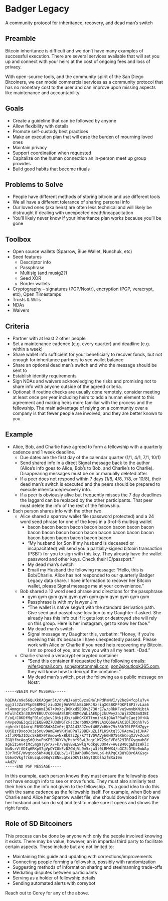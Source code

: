 # Badger Legacy
A community protocol for inheritance, recovery, and dead man’s switch

## Preamble
Bitcoin inheritance is difficult and we don’t have many examples of successful execution. There are several services available that will set you up and connect with your heirs at the cost of ongoing fees and loss of privacy.

With open-source tools, and the community spirit of the San Diego Bitcoiners, we can model commercial services as a community protocol that has no monetary cost to the user and can improve upon missing aspects like maintenance and accountability.

## Goals
* Create a guideline that can be followed by anyone
* Allow flexibility with details
* Promote self-custody best practices
* Make an execution plan that will ease the burden of mourning loved ones
* Maintain privacy
* Support coordination when requested
* Capitalize on the human connection an in-person meet up group provides
* Build good habits that become rituals

## Problems to Solve
* People have different methods of storing bitcoin and use different tools
* We all have a different tolerance of sharing personal info
* Our loved ones (aka heirs) are often less technical and will likely be distraught if dealing with unexpected death/incapacitation
* You’ll likely never know if your inheritance plan works because you’ll be gone

## Toolbox
* Open source wallets (Sparrow, Blue Wallet, Nunchuk, etc)
* Seed features
  * Descriptor info
  * Passphrase
  * Multisig (and musig2?)
  * Seed XOR
  * Border wallets
* Cryptography – signatures (PGP/Nostr), encryption (PGP, veracrypt, etc), Open Timestamps
* Trusts & Wills
* NDAs
* Waivers

## Criteria
* Partner with at least 2 other people
* Set a maintenance cadence (e.g. every quarter) and deadline (e.g. within a week)
* Share wallet info sufficient for your beneficiary to recover funds, but not enough for inheritance partners to see wallet balance
* Share an optional dead man’s switch and who the message should be sent to
* Establish identity requirements
* Sign NDAs and waivers acknowledging the risks and promising not to share info with anyone outside of the agreed criteria.
* Optional: if routine checks are usually done remotely, consider meeting at least once per year including heirs to add a human element to this agreement and making heirs more familiar with the process and the fellowship. The main advantage of relying on a community over a company is that fewer people are involved, and they are better known to you.

## Example
* Alice, Bob, and Charlie have agreed to form a fellowship with a quarterly cadence and 1 week deadline.
  * Due dates are the first day of the calendar quarter (1/1, 4/1, 7/1, 10/1)
  * Send shared info in a direct Signal message back to the author (Alice’s info goes to Alice, Bob’s to Bob, and Charlie’s to Charlie). Disappearing messages must be on or manually deleted after
  * If a peer does not respond within 7 days (1/8, 4/8, 7/8, or 10/8), their dead man’s switch is executed and the peers should be prepared to execute inheritance/recovery info.
  * If a peer is obviously alive but frequently misses the 7 day deadlines the laggard can be replaced by the other participants. That peer must delete the info of the rest of the fellowship.
* Each person shares info with the other two.
  * Alice shared a sparrow wallet file (password protected) and a 24 word seed phrase for one of the keys in a 3-of-5 multisig wallet
    * bacon bacon bacon bacon bacon bacon bacon bacon bacon bacon bacon bacon bacon bacon bacon bacon bacon bacon bacon bacon bacon bacon bacon bacon
    * “My husband (or Son if my husband is deceased or incapacitated) will send you a partially-signed bitcoin transaction (PSBT) for you to sign with this key. They already have the wallet password and other keys. Check their ID/passport.”
    * My dead man’s switch
     * Email my Husband the following message: “Hello, this is Bob/Charlie. Alice has not responded to our quarterly Badger Legacy data share. I have information to recover her Bitcoin wallet, please Signal message me at your convenience.”
  * Bob shared a 12 word seed phrase and directions for the passphrase
    * gym gym gym gym gym gym gym gym gym gym gym gym
    * Passphrase is with my lawyer Jim
    * “The wallet is native segwit with the standard derivation path. Give seed and passphrase location to my Daughter if asked. She already has this info but if it gets lost or destroyed she will rely on this group. Here is her instagram, get to know her face.”
    * My dead man’s switch
     * Signal message my Daughter this, verbatim: “Honey, if you’re receiving this it’s because I have unexpectedly passed. Please work with Alice or Charlie if you need help recovering my Bitcoin. I am so proud of you, and love you with all my heart. -Dad.”
  * Charlie shared a veracrypt encrypted container
    * “Send this container if requested by the following emails: wife@gmail.com, son@protonmail.com, son2@outlook365.com, they will know how to decrypt the container.”
    * My dead man’s switch, post the following as a public message on Nostr:

```
-----BEGIN PGP MESSAGE-----

hQEMA/n9e56QuXkOAQgAn5t/dhVQJ+aXtGvzsENelMPdPaMVI/y2hq94fcplu7v4
qgj3lJZa5PSpO5BMM2jziuO26j9AVWSlkBiGHRJRzriqXG5BKPFQKPIBP3rvLaa6
rl4mmgrjqxTxcDqWmI3G7+9mXc/D0Kxd5EODy3730rE7w/pRkKFvuSwmybKNibtA
HfwlhCK3n30JWYEBUU7cQ0mdABl8Pb8QMGVWLiAEUpjzkLWey2aJWjZDZ03mQ3BI
F/oQ/C0KDfMgF0luCg3cvJ8tNjU3s/aUHGKC6TtmnihiKjOAu7P8aPeCaej9V+NA
n4vpeQaE3qxIiCEQEwOZ7U3dWGTcFsc3orbO9XdV99LAxQGbnAEACiDlIOqhh7v5
rghrdrtQ4mrqLE09DGRdXACmG+jQ2A1438JZewf46BVxHN+79xSShT0tFFSHZgy+
UOjBzYDxoo3o3s5nUvOWmE4nVKHjaDPaT28BEkuZLifLKSKtqlSJKAcmwIsiJHA7
xIfzRMbJ1Qzc5k60X9TAmow+NxBk02iZp/k7T1VDVAVyhGH0756XhCeqXzV+ZcwX
ZGQYfbcAgqSdQUsuPbKF5C9UYVh/Msbf9SwL3egclW72SqFVFdS29IRIGygmab8Y
ag6iz5Av4iMc5mg9TyorX7+k/veqvEwLSwlq76dkg63Qm47+AGzB40CgEhzzHklc
NoNsrVfGDIq6RKpS7gVpOYC0kEzDZGWjVL9m5xjw3t0LRHWX4/uGC2LOYUe0mWAp
3Jr7M5F/Wvgtoo5Wh4UQ1UEQUb/1+T18Ah8Uk8dovLoK+MAPqCXB8YB0r6AKGsg+
U56xOVkgf7sWuzqLo08qY28NkLqCeiOKV1s6SytQCblhzfBXa19m
=Ad2V
-----END PGP MESSAGE-----
```

In this example, each person knows they must ensure the fellowship does not have enough info to see or move funds. They must also similarly test their heirs on the info not given to the fellowship. It’s a good idea to do this with the same cadence as the fellowship itself. For example, when Bob and Charlie send Alice her Sparrow wallet file, she should download it (or have her husband and son do so) and test to make sure it opens and shows the right funds.

## Role of SD Bitcoiners
This process can be done by anyone with only the people involved knowing it exists. There may be value, however, an in impartial third party to facilitate certain aspects. These include but are not limited to:
* Maintaining this guide and updating with corrections/improvements
* Connecting people forming a fellowship, possibly with randomization
* Suggesting methods of information sharing and steelmanning trade-offs
* Mediating disputes between participants
* Serving as a holder of fellowship details
* Sending automated alerts with coreybot

Reach out to Corey for any of the above.
